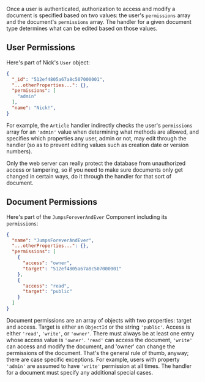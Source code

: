 Once a user is authenticated, authorization to access and modify a document is specified based on two values: the user's `permissions` array and the document's `permissions` array. The handler for a given document type determines what can be edited based on those values.

## User Permissions

Here's part of Nick's `User` object:

```json
{
  "_id": "512ef4805a67a8c507000001",
  "...otherProperties...": {},
  "permissions": [
    "admin"
  ],
  "name": "Nick!",
}
```

For example, the `Article` handler indirectly checks the user's `permissions` array for an `'admin'` value when determining what methods are allowed, and specifies which properties any user, admin or not, may edit through the handler (so as to prevent editing values such as creation date or version numbers).

Only the web server can really protect the database from unauthorized access or tampering, so if you need to make sure documents only get changed in certain ways, do it through the handler for that sort of document.

## Document Permissions

Here's part of the `JumpsForeverAndEver` Component including its `permissions`:

```json
{
  "name": "JumpsForeverAndEver",
  "...otherProperties...": {},
  "permissions": [
    {
      "access": "owner",
      "target": "512ef4805a67a8c507000001"
    },
    {
      "access": "read",
      "target": "public"
    }
  ]
}
```

Document permissions are an array of objects with two properties: target and access. Target is either an `ObjectId` or the string `'public'`. Access is either `'read'`, `'write'`, or `'owner'`. There must always be at least one entry whose access value is `'owner'`. `'read'` can access the document, `'write'` can access and modify the document, and 'owner' can change the permissions of the document. That's the general rule of thumb, anyway; there are case specific exceptions. For example, users with property `'admin'` are assumed to have `'write'` permission at all times. The handler for a document must specify any additional special cases.